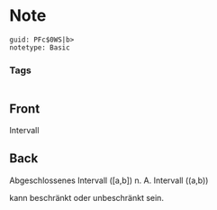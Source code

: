 # Note
```
guid: PFc$0WS|b>
notetype: Basic
```

### Tags
```
```

## Front
Intervall

## Back
Abgeschlossenes Intervall \([a,b]\)
n. A. Intervall \((a,b)\)

kann beschränkt oder unbeschränkt sein.
